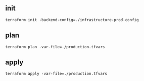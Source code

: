 ## init
```
terraform init -backend-config=./infrastructure-prod.config
```

## plan
```
terraform plan -var-file=./production.tfvars
```

## apply
```
terraform apply -var-file=./production.tfvars
```
